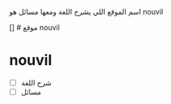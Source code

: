 اسم الموقع اللي يشرح اللغة ومعها مسائل هو
nouvil

[] # موقع nouvil

<!-- to do list -->

# nouvil

- [ ] شرح اللغة
- [ ] مسائل
